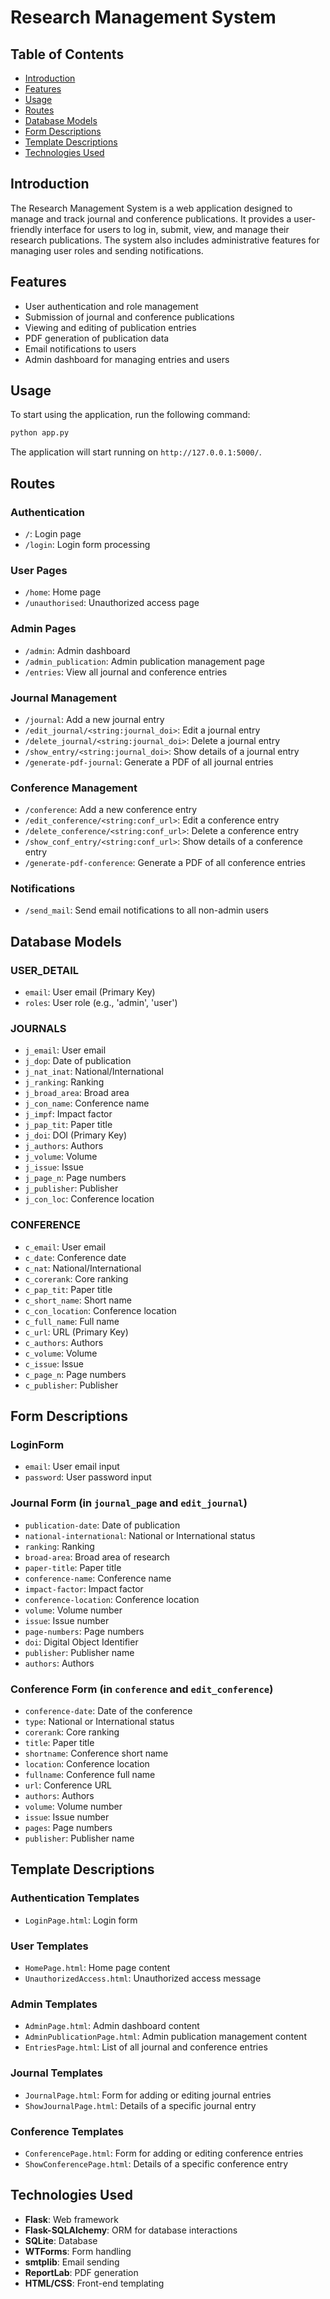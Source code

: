 # Research Management System

## Table of Contents
- [Introduction](#introduction)
- [Features](#features)
- [Usage](#usage)
- [Routes](#routes)
- [Database Models](#database-models)
- [Form Descriptions](#form-descriptions)
- [Template Descriptions](#template-descriptions)
- [Technologies Used](#technologies-used)

## Introduction
The Research Management System is a web application designed to manage and track journal and conference publications. It provides a user-friendly interface for users to log in, submit, view, and manage their research publications. The system also includes administrative features for managing user roles and sending notifications.

## Features
- User authentication and role management
- Submission of journal and conference publications
- Viewing and editing of publication entries
- PDF generation of publication data
- Email notifications to users
- Admin dashboard for managing entries and users

## Usage
To start using the application, run the following command:

```python
python app.py
```

The application will start running on `http://127.0.0.1:5000/`.

## Routes
### Authentication
- `/`: Login page
- `/login`: Login form processing

### User Pages
- `/home`: Home page
- `/unauthorised`: Unauthorized access page

### Admin Pages
- `/admin`: Admin dashboard
- `/admin_publication`: Admin publication management page
- `/entries`: View all journal and conference entries

### Journal Management
- `/journal`: Add a new journal entry
- `/edit_journal/<string:journal_doi>`: Edit a journal entry
- `/delete_journal/<string:journal_doi>`: Delete a journal entry
- `/show_entry/<string:journal_doi>`: Show details of a journal entry
- `/generate-pdf-journal`: Generate a PDF of all journal entries

### Conference Management
- `/conference`: Add a new conference entry
- `/edit_conference/<string:conf_url>`: Edit a conference entry
- `/delete_conference/<string:conf_url>`: Delete a conference entry
- `/show_conf_entry/<string:conf_url>`: Show details of a conference entry
- `/generate-pdf-conference`: Generate a PDF of all conference entries

### Notifications
- `/send_mail`: Send email notifications to all non-admin users

## Database Models
### USER_DETAIL
- `email`: User email (Primary Key)
- `roles`: User role (e.g., 'admin', 'user')

### JOURNALS
- `j_email`: User email
- `j_dop`: Date of publication
- `j_nat_inat`: National/International
- `j_ranking`: Ranking
- `j_broad_area`: Broad area
- `j_con_name`: Conference name
- `j_impf`: Impact factor
- `j_pap_tit`: Paper title
- `j_doi`: DOI (Primary Key)
- `j_authors`: Authors
- `j_volume`: Volume
- `j_issue`: Issue
- `j_page_n`: Page numbers
- `j_publisher`: Publisher
- `j_con_loc`: Conference location

### CONFERENCE
- `c_email`: User email
- `c_date`: Conference date
- `c_nat`: National/International
- `c_corerank`: Core ranking
- `c_pap_tit`: Paper title
- `c_short_name`: Short name
- `c_con_location`: Conference location
- `c_full_name`: Full name
- `c_url`: URL (Primary Key)
- `c_authors`: Authors
- `c_volume`: Volume
- `c_issue`: Issue
- `c_page_n`: Page numbers
- `c_publisher`: Publisher

## Form Descriptions
### LoginForm
- `email`: User email input
- `password`: User password input

### Journal Form (in `journal_page` and `edit_journal`)
- `publication-date`: Date of publication
- `national-international`: National or International status
- `ranking`: Ranking
- `broad-area`: Broad area of research
- `paper-title`: Paper title
- `conference-name`: Conference name
- `impact-factor`: Impact factor
- `conference-location`: Conference location
- `volume`: Volume number
- `issue`: Issue number
- `page-numbers`: Page numbers
- `doi`: Digital Object Identifier
- `publisher`: Publisher name
- `authors`: Authors

### Conference Form (in `conference` and `edit_conference`)
- `conference-date`: Date of the conference
- `type`: National or International status
- `corerank`: Core ranking
- `title`: Paper title
- `shortname`: Conference short name
- `location`: Conference location
- `fullname`: Conference full name
- `url`: Conference URL
- `authors`: Authors
- `volume`: Volume number
- `issue`: Issue number
- `pages`: Page numbers
- `publisher`: Publisher name

## Template Descriptions
### Authentication Templates
- `LoginPage.html`: Login form

### User Templates
- `HomePage.html`: Home page content
- `UnauthorizedAccess.html`: Unauthorized access message

### Admin Templates
- `AdminPage.html`: Admin dashboard content
- `AdminPublicationPage.html`: Admin publication management content
- `EntriesPage.html`: List of all journal and conference entries

### Journal Templates
- `JournalPage.html`: Form for adding or editing journal entries
- `ShowJournalPage.html`: Details of a specific journal entry

### Conference Templates
- `ConferencePage.html`: Form for adding or editing conference entries
- `ShowConferencePage.html`: Details of a specific conference entry

## Technologies Used
- **Flask**: Web framework
- **Flask-SQLAlchemy**: ORM for database interactions
- **SQLite**: Database
- **WTForms**: Form handling
- **smtplib**: Email sending
- **ReportLab**: PDF generation
- **HTML/CSS**: Front-end templating
